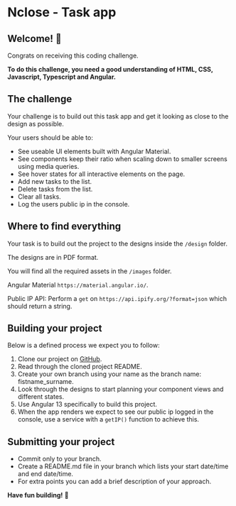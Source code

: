 # Nclose - Task app

## Welcome! 👋

Congrats on receiving this coding challenge.

**To do this challenge, you need a good understanding of HTML, CSS, Javascript, Typescript and Angular.**

## The challenge

Your challenge is to build out this task app and get it looking as close to the design as possible.

Your users should be able to:

- See useable UI elements built with Angular Material.
- See components keep their ratio when scaling down to smaller screens using media queries.
- See hover states for all interactive elements on the page.
- Add new tasks to the list.
- Delete tasks from the list.
- Clear all tasks.
- Log the users public ip in the console.

## Where to find everything

Your task is to build out the project to the designs inside the `/design` folder. 

The designs are in PDF format.

You will find all the required assets in the `/images` folder.

Angular Material `https://material.angular.io/`.

Public IP API:
Perform a `get` on `https://api.ipify.org/?format=json` which should return a string.

## Building your project

Below is a defined process we expect you to follow:

1. Clone our project on [GitHub](https://github.com/Nclose-ZA/dev_assessment).
2. Read through the cloned project README.
3. Create your own branch using your name as the branch name: fistname_surname.
4. Look through the designs to start planning your component views and different states.
5. Use Angular 13 specifically to build this project.
6. When the app renders we expect to see our public ip logged in the console, use a service with a `getIP()` function to achieve this.

## Submitting your project

- Commit only to your branch.
- Create a README.md file in your branch which lists your start date/time and end date/time.
- For extra points you can add a brief description of your approach.


**Have fun building!** 🚀
